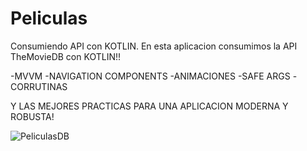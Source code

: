 # Peliculas
Consumiendo API con KOTLIN. 
En esta aplicacion consumimos la API TheMovieDB con KOTLIN!!

-MVVM
-NAVIGATION COMPONENTS
-ANIMACIONES
-SAFE ARGS
-CORRUTINAS

Y LAS MEJORES PRACTICAS PARA UNA APLICACION MODERNA Y ROBUSTA!


![PeliculasDB](https://user-images.githubusercontent.com/69445175/107314858-56cda380-6a74-11eb-9aa1-d6e02440b6c7.gif)

